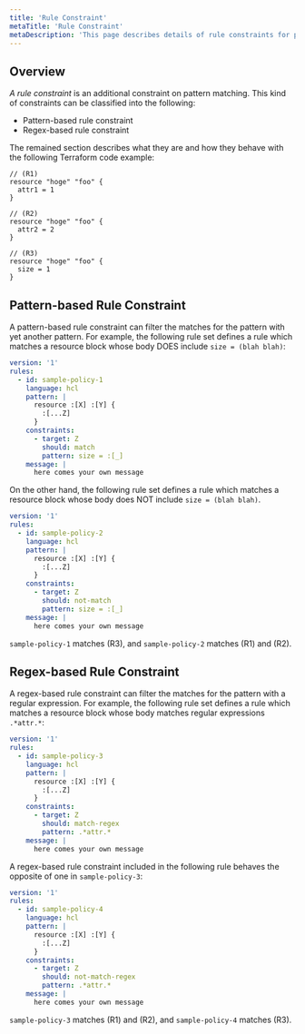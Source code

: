 ```yaml
---
title: 'Rule Constraint'
metaTitle: 'Rule Constraint'
metaDescription: 'This page describes details of rule constraints for pattern matching.'
---
```


## Overview

_A rule constraint_ is an additional constraint on pattern matching. This kind of constraints can be classified into the following:

- Pattern-based rule constraint
- Regex-based rule constraint

The remained section describes what they are and how they behave with the following Terraform code example:

```
// (R1)
resource "hoge" "foo" {
  attr1 = 1
}

// (R2)
resource "hoge" "foo" {
  attr2 = 2
}

// (R3)
resource "hoge" "foo" {
  size = 1
}
```

## Pattern-based Rule Constraint

A pattern-based rule constraint can filter the matches for the pattern with yet another pattern. For example, the following rule set defines a rule which matches a resource block whose body DOES include `size = (blah blah)`:

```yaml
version: '1'
rules:
  - id: sample-policy-1
    language: hcl
    pattern: |
      resource :[X] :[Y] {
        :[...Z]
      }
    constraints:
      - target: Z
        should: match
        pattern: size = :[_]
    message: |
      here comes your own message
```

On the other hand, the following rule set defines a rule which matches a resource block whose body does NOT include `size = (blah blah)`.

```yaml
version: '1'
rules:
  - id: sample-policy-2
    language: hcl
    pattern: |
      resource :[X] :[Y] {
        :[...Z]
      }
    constraints:
      - target: Z
        should: not-match
        pattern: size = :[_]
    message: |
      here comes your own message
```

`sample-policy-1` matches (R3), and `sample-policy-2` matches (R1) and (R2).

## Regex-based Rule Constraint

A regex-based rule constraint can filter the matches for the pattern with a regular expression. For example, the following rule set defines a rule which matches a resource block whose body matches regular expressions `.*attr.*`:

```yaml
version: '1'
rules:
  - id: sample-policy-3
    language: hcl
    pattern: |
      resource :[X] :[Y] {
        :[...Z]
      }
    constraints:
      - target: Z
        should: match-regex
        pattern: .*attr.*
    message: |
      here comes your own message
```

A regex-based rule constraint included in the following rule behaves the opposite of one in `sample-policy-3`:

```yaml
version: '1'
rules:
  - id: sample-policy-4
    language: hcl
    pattern: |
      resource :[X] :[Y] {
        :[...Z]
      }
    constraints:
      - target: Z
        should: not-match-regex
        pattern: .*attr.*
    message: |
      here comes your own message
```

`sample-policy-3` matches (R1) and (R2), and `sample-policy-4` matches (R3).
